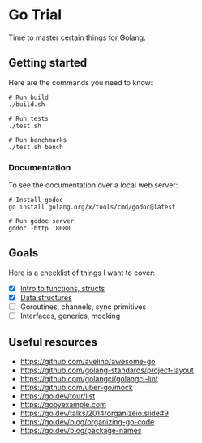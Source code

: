 # Go Trial

Time to master certain things for Golang.

## Getting started

Here are the commands you need to know:

```shell
# Run build
./build.sh

# Run tests
./test.sh

# Run benchmarks
./test.sh bench
```

### Documentation

To see the documentation over a local web server:

```shell
# Install godoc
go install golang.org/x/tools/cmd/godoc@latest

# Run godoc server
godoc -http :8080
```

## Goals

Here is a checklist of things I want to cover:

- [x] [Intro to functions, structs](pkg/basicintro/)
- [x] [Data structures](pkg/datastructure/)
- [ ] Goroutines, channels, sync primitives
- [ ] Interfaces, generics, mocking

## Useful resources

- <https://github.com/avelino/awesome-go>
- <https://github.com/golang-standards/project-layout>
- <https://github.com/golangci/golangci-lint>
- <https://github.com/uber-go/mock>
- <https://go.dev/tour/list>
- <https://gobyexample.com>
- <https://go.dev/talks/2014/organizeio.slide#9>
- <https://go.dev/blog/organizing-go-code>
- <https://go.dev/blog/package-names>
